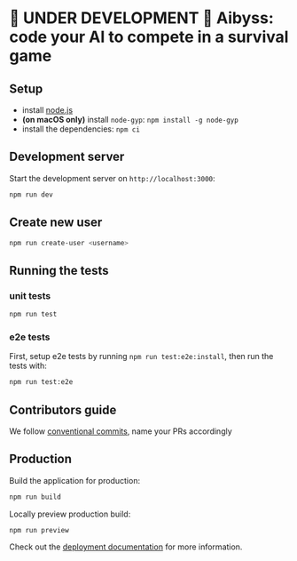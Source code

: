 # 🚧 UNDER DEVELOPMENT 🚧 Aibyss: code your AI to compete in a survival game

## Setup

- install [node.js](https://nodejs.org/en)
- **(on macOS only)** install `node-gyp`: `npm install -g node-gyp`
- install the dependencies: `npm ci`

## Development server

Start the development server on `http://localhost:3000`:

```bash
npm run dev
```

## Create new user

```bash
npm run create-user <username>
```

## Running the tests

### unit tests

```bash
npm run test
```

### e2e tests

First, setup e2e tests by running `npm run test:e2e:install`, then run the tests with:

```bash
npm run test:e2e
```

## Contributors guide

We follow [conventional commits](https://www.conventionalcommits.org/en/v1.0.0/), name your PRs accordingly

## Production

Build the application for production:

```bash
npm run build
```

Locally preview production build:

```bash
npm run preview
```

Check out the [deployment documentation](https://nuxt.com/docs/getting-started/deployment) for more information.
